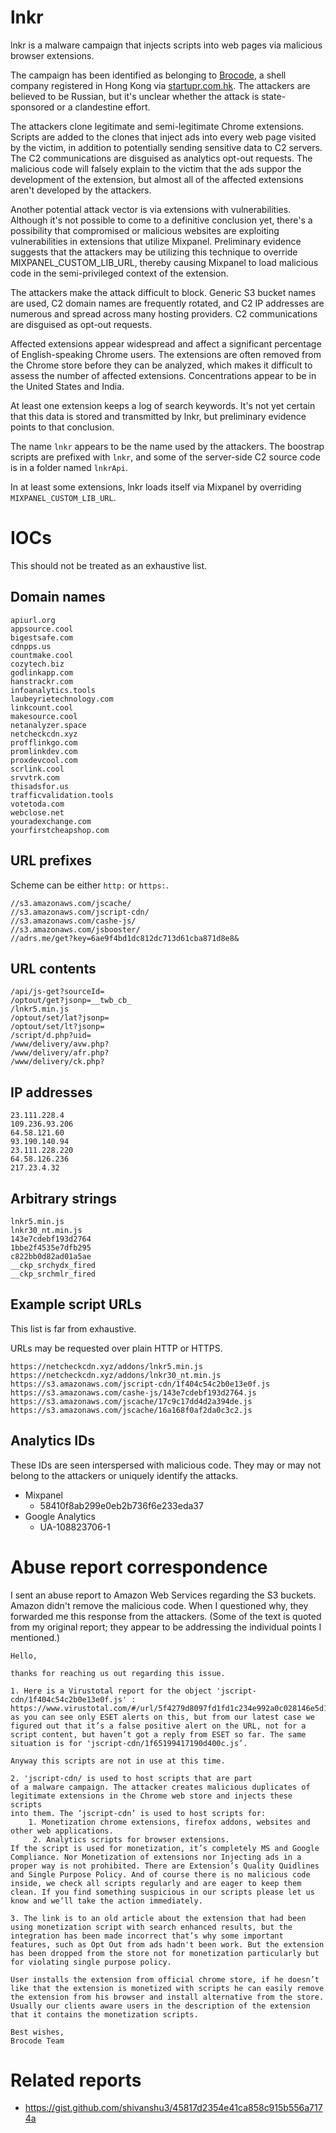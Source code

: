 # lnkr #

lnkr is a malware campaign that injects scripts into web pages via malicious browser extensions.

The campaign has been identified as belonging to [Brocode](brcode.io), a shell company registered in Hong Kong via [startupr.com.hk](https://startupr.com.hk/).  The attackers are believed to be Russian, but it's unclear whether the attack is state-sponsored or a clandestine effort.

The attackers clone legitimate and semi-legitimate Chrome extensions.  Scripts are added to the clones that inject ads into every web page visited by the victim, in addition to potentially sending sensitive data to C2 servers.  The C2 communications are disguised as analytics opt-out requests.  The malicious code will falsely explain to the victim that the ads suppor the development of the extension, but almost all of the affected extensions aren't developed by the attackers.

Another potential attack vector is via extensions with vulnerabilities.  Although it's not possible to come to a definitive conclusion yet, there's a possibility that compromised or malicious websites are exploiting vulnerabilities in extensions that utilize Mixpanel.  Preliminary evidence suggests that the attackers may be utilizing this technique to override MIXPANEL_CUSTOM_LIB_URL, thereby causing Mixpanel to load malicious code in the semi-privileged context of the extension.

The attackers make the attack difficult to block.  Generic S3 bucket names are used, C2 domain names are frequently rotated, and C2 IP addresses are numerous and spread across many hosting providers.  C2 communications are disguised as opt-out requests.

Affected extensions appear widespread and affect a significant percentage of English-speaking Chrome users.  The extensions are often removed from the Chrome store before they can be analyzed, which makes it difficult to assess the number of affected extensions.  Concentrations appear to be in the United States and India.

At least one extension keeps a log of search keywords.  It's not yet certain that this data is stored and transmitted by lnkr, but preliminary evidence points to that conclusion.

The name `lnkr` appears to be the name used by the attackers.  The boostrap scripts are prefixed with `lnkr`, and some of the server-side C2 source code is in a folder named `lnkrApi`.

In at least some extensions, lnkr loads itself via Mixpanel by overriding `MIXPANEL_CUSTOM_LIB_URL`.

# IOCs #

This should not be treated as an exhaustive list.

## Domain names ##

```
apiurl.org
appsource.cool
bigestsafe.com
cdnpps.us
countmake.cool
cozytech.biz
godlinkapp.com
hanstrackr.com
infoanalytics.tools
laubeyrietechnology.com
linkcount.cool
makesource.cool
netanalyzer.space
netcheckcdn.xyz
profflinkgo.com
promlinkdev.com
proxdevcool.com
scrlink.cool
srvvtrk.com
thisadsfor.us
trafficvalidation.tools
votetoda.com
webclose.net
youradexchange.com
yourfirstcheapshop.com
```

## URL prefixes ##

Scheme can be either `http:` or `https:`.

```
//s3.amazonaws.com/jscache/
//s3.amazonaws.com/jscript-cdn/
//s3.amazonaws.com/cashe-js/
//s3.amazonaws.com/jsbooster/
//adrs.me/get?key=6ae9f4bd1dc812dc713d61cba871d8e8&
```

## URL contents ##

```
/api/js-get?sourceId=
/optout/get?jsonp=__twb_cb_
/lnkr5.min.js
/optout/set/lat?jsonp=
/optout/set/lt?jsonp=
/script/d.php?uid=
/www/delivery/avw.php?
/www/delivery/afr.php?
/www/delivery/ck.php?
```

## IP addresses ##

```
23.111.228.4
109.236.93.206
64.58.121.60
93.190.140.94
23.111.228.220
64.58.126.236
217.23.4.32
```

## Arbitrary strings ##

```
lnkr5.min.js
lnkr30_nt.min.js
143e7cdebf193d2764
1bbe2f4535e7dfb295
c822bb0d82ad01a5ae
__ckp_srchydx_fired
__ckp_srchmlr_fired
```

## Example script URLs ##

This list is far from exhaustive.

URLs may be requested over plain HTTP or HTTPS.

```
https://netcheckcdn.xyz/addons/lnkr5.min.js
https://netcheckcdn.xyz/addons/lnkr30_nt.min.js
https://s3.amazonaws.com/jscript-cdn/1f404c54c2b0e13e0f.js
https://s3.amazonaws.com/cashe-js/143e7cdebf193d2764.js
https://s3.amazonaws.com/jscache/17c9c17dd4d2a394de.js
https://s3.amazonaws.com/jscache/16a168f0af2da0c3c2.js
```

## Analytics IDs ##

These IDs are seen interspersed with malicious code.  They may or may not belong to the attackers or uniquely identify the attacks.

* Mixpanel
    * 58410f8ab299e0eb2b736f6e233eda37
* Google Analytics
    * UA-108823706-1

# Abuse report correspondence #

I sent an abuse report to Amazon Web Services regarding the S3 buckets.  Amazon didn't remove the malicious code.  When I questioned why, they forwarded me this response from the attackers.  (Some of the text is quoted from my original report; they appear to be addressing the individual points I mentioned.)

```
Hello,

thanks for reaching us out regarding this issue.

1. Here is a Virustotal report for the object 'jscript-cdn/1f404c54c2b0e13e0f.js' : https://www.virustotal.com/#/url/5f4279d8097fd1fd1c234e992a0c028146e5d102b2a3636fe1a9db3b87240503/detection, as you can see only ESET alerts on this, but from our latest case we figured out that it’s a false positive alert on the URL, not for a script content, but haven’t got a reply from ESET so far. The same situation is for 'jscript-cdn/1f65199417190d400c.js’.

Anyway this scripts are not in use at this time.

2. 'jscript-cdn/ is used to host scripts that are part
of a malware campaign. The attacker creates malicious duplicates of
legitimate extensions in the Chrome web store and injects these scripts
into them. The ‘jscript-cdn’ is used to host scripts for: 
    1. Monetization chrome extensions, firefox addons, websites and other web applications.
     2. Analytics scripts for browser extensions.
If the script is used for monetization, it’s completely MS and Google Compliance. Nor Monetization of extensions nor Injecting ads in a proper way is not prohibited. There are Extension’s Quality Quidlines and Single Purpose Policy. And of course there is no malicious code inside, we check all scripts regularly and are eager to keep them clean. If you find something suspicious in our scripts please let us know and we’ll take the action immediately.

3. The link is to an old article about the extension that had been using monetization script with search enhanced results, but the integration has been made incorrect that’s why some important features, such as Opt Out from ads hadn't been work. But the extension has been dropped from the store not for monetization particularly but for violating single purpose policy.

User installs the extension from official chrome store, if he doesn’t like that the extension is monetized with scripts he can easily remove the extension from his browser and install alternative from the store. Usually our clients aware users in the description of the extension that it contains the monetization scripts.

Best wishes,
Brocode Team
```

# Related reports #

* https://gist.github.com/shivanshu3/45817d2354e41ca858c915b556a7174a
